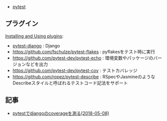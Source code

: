 - [pytest](https://docs.pytest.org/en/latest/)

## プラグイン

[Installing and Using plugins](https://docs.pytest.org/en/latest/plugins.html):

- [pytest-django](https://pytest-django.readthedocs.io/en/latest/) : Django
- https://github.com/fschulze/pytest-flakes : pyflakesをテスト時に実行
- https://github.com/pytest-dev/pytest-echo : 環境変数やパッケージのバージョンなどを出力
- https://github.com/pytest-dev/pytest-cov : テストカバレッジ
- https://github.com/ropez/pytest-describe : RSpecやJasmineのようなDescribeスタイルと呼ばれるテストコード記法をサポート

## 記事

- [pytestでdjangoのcoverageを測る(2018-05-08)](https://blog.mtb-production.info/entry/2018/05/08/224112#django%E3%81%A7pytest%E3%81%A7%E3%82%AB%E3%83%90%E3%83%AC%E3%83%83%E3%82%B8%E3%82%92%E5%9B%B3%E3%82%8B)